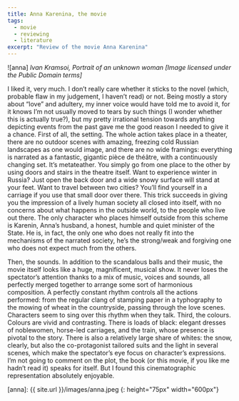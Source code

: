 ```yaml
---
title: Anna Karenina, the movie
tags:
  - movie
  - reviewing
  - literature
excerpt: "Review of the movie Anna Karenina"
---
```


![anna]
*Ivan Kramsoi, Portrait of an unknown woman [Image licensed under the Public Domain terms]*

I liked it, very much. I don’t really care whether it sticks to the novel (which, probable flaw in my judgement, I haven’t read) or not. Being mostly a story about “love” and adultery, my inner voice would have told me to avoid it, for it knows I’m not usually moved to tears by such things (I wonder whether this is actually true?), but my pretty irrational tension towards anything depicting events from the past gave me the good reason I needed to give it a chance.
First of all, the setting.
The whole action takes place in a theater, there are no outdoor scenes with amazing, freezing cold Russian landscapes as one would image, and there are no wide framings: everything is narrated as a fantastic, gigantic pièce de théâtre, with a continuously changing set. It’s metateather. You simply go from one place to the other by using doors and stairs in the theatre itself. Want to experience winter in Russia? Just open the back door and a wide snowy surface will stand at your feet. Want to travel between two cities? You’ll find yourself in a carriage if you use that small door over there. This trick succeeds in giving you the impression of a lively human society all closed into itself, with no concerns about what happens in the outside world, to the people who live out there. The only character who places himself outside from this scheme is Karenin, Anna’s husband, a honest, humble and quiet minister of the State. He is, in fact, the only one who does not really fit into the mechanisms of the narrated society, he’s the strong/weak and forgiving one who does not expect much from the others.

Then, the sounds.
In addition to the scandalous balls and their music, the movie itself looks like a huge, magnificent, musical show. It never loses the spectator’s attention thanks to a mix of music, voices and sounds, all perfectly merged together to arrange some sort of harmonious composition. A perfectly constant rhythm controls all the actions performed: from the regular clang of stamping paper in a typhography to the mowing of wheat in the countryside, passing through the love scenes. Characters seem to sing over this rhythm when they talk.
Third, the colours.
Colours are vivid and contrasting. There is loads of black: elegant dresses of noblewomen, horse-led carriages, and the train, whose presence is pivotal to the story. There is also a relatively large share of whites: the snow, clearly, but also the co-protagonist tailored suits and the light in several scenes, which make the spectator’s eye focus on character’s expressions.
I’m not going to comment on the plot, the book (or this movie, if you like me hadn’t read it) speaks for itself. But I found this cinematographic representation absolutely enjoyable.

[anna]: {{ site.url }}/images/anna.jpeg
{: height="75px" width="600px"}
